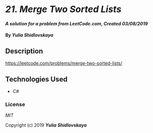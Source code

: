 # _21. Merge Two Sorted Lists_

#### _A solution for a problem from LeetCode.com, Created 03/08/2019_

#### By _**Yulia Shidlovskaya**_

## Description
https://leetcode.com/problems/merge-two-sorted-lists/

## Technologies Used

* _C#_ 

### License

*MIT*

Copyright (c) 2019 **_Yulia Shidlovskaya_**
